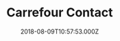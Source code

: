 ---
date: 2018-08-09T10:57:53.000Z
title: Carrefour Contact
latitude: 46.719142355182335
longitude: -0.025879918625398776
url: https://www.carrefour.fr/magasin/contact-thenezay
category: checkin
---
